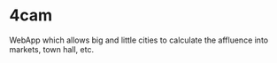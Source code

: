 # 4cam
WebApp which allows big and little cities to calculate the affluence into markets, town hall, etc.
